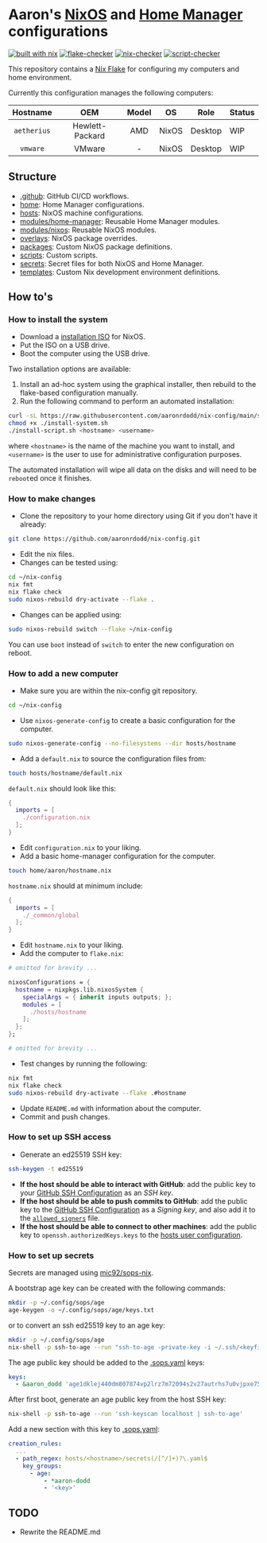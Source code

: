 # Aaron's [NixOS] and [Home Manager] configurations

[![built with nix](https://img.shields.io/static/v1?logo=NixOS&logoColor=white&color=blue&label=&message=Built%20with%20Nix&style=for-the-badge)](https://builtwithnix.org)
[![flake-checker](https://img.shields.io/github/actions/workflow/status/aaronrdodd/nix-config/flake-checker.yml?label=flake%20checker&style=for-the-badge)](https://github.com/aaronrdodd/nix-config/actions/workflows/flake-checker.yml)
[![nix-checker](https://img.shields.io/github/actions/workflow/status/aaronrdodd/nix-config/nix-checker.yml?label=nix%20checker&style=for-the-badge)](https://github.com/aaronrdodd/nix-config/actions/workflows/nix-checker.yml)
[![script-checker](https://img.shields.io/github/actions/workflow/status/aaronrdodd/nix-config/script-checker.yml?label=script%20checker&style=for-the-badge)](https://github.com/aaronrdodd/nix-config/actions/workflows/script-checker.yml)

[NixOS]: https://nixos.org/
[Home Manager]: https://github.com/nix-community/home-manager

This repository contains a [Nix Flake](https://nixos.wiki/wiki/Flakes) for
configuring my computers and home environment.

Currently this configuration manages the following computers:

|    Hostname    |       OEM       |        Model        |       OS      |     Role     |  Status  |
| :------------: | :------------:  | :-----------------: | :-----------: | :----------: | :------- |
| `aetherius`    | Hewlett-Packard | AMD                 | NixOS         | Desktop      | WIP      |
| `vmware`       | VMware          | -                   | NixOS         | Desktop      | WIP      |

## Structure

- [.github]: GitHub CI/CD workflows.
- [home]: Home Manager configurations.
- [hosts](./hosts): NixOS machine configurations.
- [modules/home-manager]: Reusable Home Manager modules.
- [modules/nixos]: Reusable NixOS modules.
- [overlays]: NixOS package overrides.
- [packages]: Custom NixOS package definitions.
- [scripts]: Custom scripts.
- [secrets]: Secret files for both NixOS and Home Manager.
- [templates]: Custom Nix development environment definitions.

[.github]: ./.github/workflows
[home]: ./home
[modules/home-manager]: ./modules/home-manager
[modules/nixos]: ./modules/nixos
[overlays]: ./overlays
[packages]: ./packages
[scripts]: ./scripts
[secrets]: ./secrets
[templates]: ./templates

## How to's
### How to install the system

- Download a [installation ISO](https://nixos.org/download) for NixOS.
- Put the ISO on a USB drive.
- Boot the computer using the USB drive.

Two installation options are available:

1. Install an ad-hoc system using the graphical installer, then rebuild to the
   flake-based configuration manually.
2. Run the following command to perform an automated installation:

```bash
curl -sL https://raw.githubusercontent.com/aaronrdodd/nix-config/main/scripts/install-system.sh > install-system.sh
chmod +x ./install-system.sh
./install-script.sh <hostname> <username>
```

where `<hostname>` is the name of the machine you want to install, and
`<username>` is the user to use for administrative configuration purposes.

The automated installation will wipe all data on the disks and will need to be
`reboot`ed once it finishes.

### How to make changes

- Clone the repository to your home directory using Git if you don't have it
  already:

```bash
git clone https://github.com/aaronrdodd/nix-config.git
```

- Edit the nix files.
- Changes can be tested using:

```bash
cd ~/nix-config
nix fmt
nix flake check
sudo nixos-rebuild dry-activate --flake .
```

- Changes can be applied using:

```bash
sudo nixos-rebuild switch --flake ~/nix-config
```

You can use `boot` instead of `switch` to enter the new configuration on
reboot.

### How to add a new computer

- Make sure you are within the nix-config git repository.

```bash
cd ~/nix-config
```

- Use `nixos-generate-config` to create a basic configuration for the
  computer.

```bash
sudo nixos-generate-config --no-filesystems --dir hosts/hostname
```

- Add a `default.nix` to source the configuration files from:

```bash
touch hosts/hostname/default.nix
```

`default.nix` should look like this:

```nix
{
  imports = [
    ./configuration.nix
  ];
}
```

- Edit `configuration.nix` to your liking.
- Add a basic home-manager configuration for the computer.

```bash
touch home/aaron/hostname.nix
```

`hostname.nix` should at minimum include:

```nix
{
  imports = [
    ./_common/global
  ];
}
```

- Edit `hostname.nix` to your liking.
- Add the computer to `flake.nix`:

```nix
# omitted for brevity ...

nixosConfigurations = {
  hostname = nixpkgs.lib.nixosSystem {
    specialArgs = { inherit inputs outputs; };
    modules = [
      ./hosts/hostname
    ];
  };
};

# omitted for brevity ...
```

- Test changes by running the following:

```bash
nix fmt
nix flake check
sudo nixos-rebuild dry-activate --flake .#hostname
```

- Update `README.md` with information about the computer.
- Commit and push changes.

### How to set up SSH access

- Generate an ed25519 SSH key:

```bash
ssh-keygen -t ed25519
```

- **If the host should be able to interact with GitHub**: add the public key to
  your [GitHub SSH Configuration] as an *SSH key*.
- **If the host should be able to push commits to GitHub**: add the public key
  to the [GitHub SSH Configuration] as a *Signing key*, and also add it to
  the [`allowed_signers`] file.
- **If the host should be able to connect to other machines**: add the public
  key to `openssh.authorizedKeys.keys` to the [hosts user configuration].

[`allowed_signers`]: https://git-scm.com/docs/git-config#Documentation/git-config.txt-gpgsshallowedSignersFile
[GitHub SSH Configuration]: https://github.com/settings/keys
[hosts user configuration]: ./hosts/_common/users

### How to set up secrets

Secrets are managed using [mic92/sops-nix].

A bootstrap age key can be created with the following commands:

```bash
mkdir -p ~/.config/sops/age
age-keygen -o ~/.config/sops/age/keys.txt
```

or to convert an ssh ed25519 key to an age key:

```bash
mkdir -p ~/.config/sops/age
nix-shell -p ssh-to-age --run "ssh-to-age -private-key -i ~/.ssh/<keyfile> > ~/.config/sops/age/keys.txt"
```

The age public key should be added to the [.sops.yaml] keys:

```yaml
keys:
  - &aaron_dodd 'age1dklej440dm807874vp2lrz7m72094s2v27autrhs7u0vjpxe75csttf2e0'
```

After first boot, generate an age public key from the host SSH key:

```bash
nix-shell -p ssh-to-age --run 'ssh-keyscan localhost | ssh-to-age'
```

Add a new section with this key to [.sops.yaml]:

```yaml
creation_rules:
  ...
  - path_regex: hosts/<hostname>/secrets(/[^/]+)?\.yaml$
    key_groups:
      - age:
          - *aaron-dodd
          - '<key>'
```

[mic92/sops-nix]: https://github.com/mic92/sops-nix
[.sops.yaml]: ./.sops.yaml

## TODO

- Rewrite the README.md
